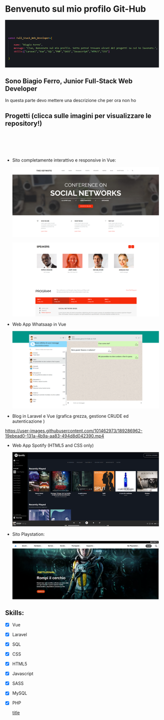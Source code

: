 # Benvenuto sul mio profilo Git-Hub


![header](images/idk.png)

## Sono Biagio Ferro, Junior Full-Stack Web Developer
In questa parte devo mettere una descrizione che per ora non ho

## Progetti (clicca sulle imagini per visualizzare le repository!)

 <br>
  <br>
   <br>
    <br>
    
- Sito completamente interattivo e responsive in Vue: 

	 [![midterm](images/site-1.png)](https://github.com/bia9400/proj-html-vuejs)
	
	 [![midterm](images/site-2.png)](https://github.com/bia9400/proj-html-vuejs)



- Web App Whatsaap in Vue

	 [![whatsaap](images/whatsaap.png)](https://github.com/bia9400/vue-boolzapp)


- Blog in Laravel e Vue (grafica grezza, gestione CRUDE ed autenticazione )

https://user-images.githubusercontent.com/101462973/189286962-19ebead0-131a-4b9a-aa83-494d8d042390.mp4


- Web App Spotify (HTML5 and CSS only) 

	 [![Spotify](images/spotify.png)](https://github.com/bia9400/html-css-spotifyweb)

- Sito Playstation:

	 [![Playstation](images/playstation.png)](https://github.com/bia9400/htmlcss-playstation)

	

## Skills:

- [x] Vue
- [x] Laravel
- [x] SQL
- [x] CSS
- [x] HTML5
- [x] Javascript
- [x] SASS
- [x] MySQL
- [x] PHP

	[title](https://www.example.com)

